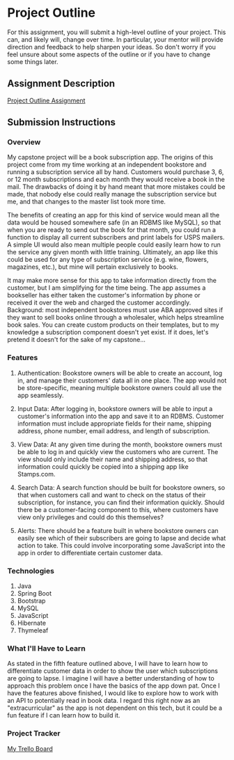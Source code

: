 # Project Outline
For this assignment, you will submit a high-level outline of your project. This can, and likely will, change over time. In particular, your mentor will provide direction and feedback to help sharpen your ideas. So don't worry if you feel unsure about some aspects of the outline or if you have to change some things later.

## Assignment Description
[Project Outline Assignment](https://education.launchcode.org/liftoff/modules/assignments/project-outline)

## Submission Instructions

### Overview

My capstone project will be a book subscription app. The origins of this project come from my time working at an independent bookstore and running a subscription service all by hand. Customers would purchase 3, 6, or 12 month subscriptions and each month they would receive a book in the mail. The drawbacks of doing it by hand meant that more mistakes could be made, that nobody else could really manage the subscription service but me, and that changes to the master list took more time. 

The benefits of creating an app for this kind of service would mean all the data would be housed somewhere safe (in an RDBMS like MySQL), so that when you are ready to send out the book for that month, you could run a function to display all current subscribers and print labels for USPS mailers. A simple UI would also mean multiple people could easily learn how to run the service any given month with little training. Ultimately, an app like this could be used for any type of subscription service (e.g. wine, flowers, magazines, etc.), but mine will pertain exclusively to books. 

It may make more sense for this app to take information directly from the customer, but I am simplifying for the time being. The app assumes a bookseller has either taken the customer's information by phone or received it over the web and charged the customer accordingly. Background: most independent bookstores must use ABA approved sites if they want to sell books online through a wholesaler, which helps streamline book sales. You can create custom products on their templates, but to my knowledge a subscription component doesn't yet exist. If it does, let's pretend it doesn't for the sake of my capstone...

### Features

1. Authentication: Bookstore owners will be able to create an account, log in, and manage their customers' data all in one place. The app would not be store-specific, meaning multiple bookstore owners could all use the app seamlessly. 

2. Input Data: After logging in, bookstore owners will be able to input a customer's information into the app and save it to an RDBMS. Customer information must include appropriate fields for their name, shipping address, phone number, email address, and length of subscription. 

3. View Data: At any given time during the month, bookstore owners must be able to log in and quickly view the customers who are current. The view should only include their name and shipping address, so that information could quickly be copied into a shipping app like Stamps.com. 

4. Search Data: A search function should be built for bookstore owners, so that when customers call and want to check on the status of their subscription, for instance, you can find their information quickly. Should there be a customer-facing component to this, where customers have view only privileges and could do this themselves? 

5. Alerts: There should be a feature built in where bookstore owners can easily see which of their subscribers are going to lapse and decide what action to take. This could involve incorporating some JavaScript into the app in order to differentiate certain customer data. 

### Technologies

1. Java
2. Spring Boot
3. Bootstrap
4. MySQL 
5. JavaScript
6. Hibernate
7. Thymeleaf 

### What I'll Have to Learn

As stated in the fifth feature outlined above, I will have to learn how to differentiate customer data in order to show the user which subscriptions are going to lapse. I imagine I will have a better understanding of how to approach this problem once I have the basics of the app down pat. Once I have the features above finished, I would like to explore how to work with an API to potentially read in book data. I regard this right now as an "extracurricular" as the app is not dependent on this tech, but it could be a fun feature if I can learn how to build it. 

### Project Tracker

[My Trello Board](https://trello.com/b/KZINYRVG/capstone)
